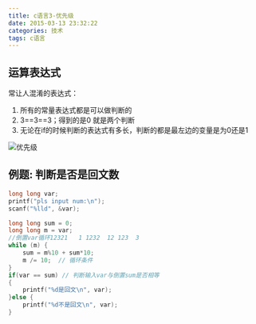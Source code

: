 ```yaml
---
title: c语言3-优先级
date: 2015-03-13 23:32:22
categories: 技术
tags: c语言
---
```


## 运算表达式
常让人混淆的表达式：
1. 所有的常量表达式都是可以做判断的
2. 3==3==3；得到的是0 就是两个判断
3. 无论在if的时候判断的表达式有多长，判断的都是最左边的变量是为0还是1

![优先级](优先级.jpg)


## 例题: 判断是否是回文数
```c
long long var;
printf("pls input num:\n");
scanf("%lld", &var);

long long sum = 0;
long long m = var;
//倒置var循环12321   1 1232  12 123  3
while (m) {
    sum = m%10 + sum*10;
    m /= 10;  // 循环条件
}
if(var == sum) // 判断输入var与倒置sum是否相等
{
    printf("%d是回文\n", var);
}else {
    printf("%d不是回文\n", var);
}
```